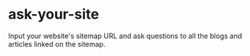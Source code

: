 # ask-your-site

Input your website's sitemap URL and ask questions to all the blogs and articles linked on the sitemap. 
